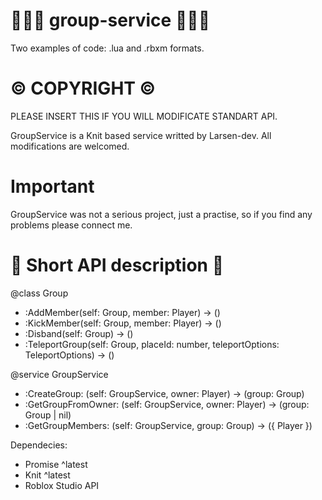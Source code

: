 # 🧑‍🤝‍🧑 group-service 🧑‍🤝‍🧑
Two examples of code: .lua and .rbxm formats.

# ©️ COPYRIGHT ©️
PLEASE INSERT THIS IF YOU WILL MODIFICATE STANDART API.

GroupService is a Knit based service writted by Larsen-dev.
All modifications are welcomed.

# Important
GroupService was not a serious project, just a practise, so if you find any problems please connect me.

# 📌 Short API description 📌
@class Group
  - :AddMember(self: Group, member: Player) -> ()
  - :KickMember(self: Group, member: Player) -> ()
  - :Disband(self: Group) -> ()
  - :TeleportGroup(self: Group, placeId: number, teleportOptions: TeleportOptions) -> ()

@service GroupService
  - :CreateGroup: (self: GroupService, owner: Player) -> (group: Group)
  - :GetGroupFromOwner: (self: GroupService, owner: Player) -> (group: Group | nil)
  - :GetGroupMembers: (self: GroupService, group: Group) -> ({  Player  })

Dependecies:
  - Promise ^latest
  - Knit ^latest
  - Roblox Studio API
